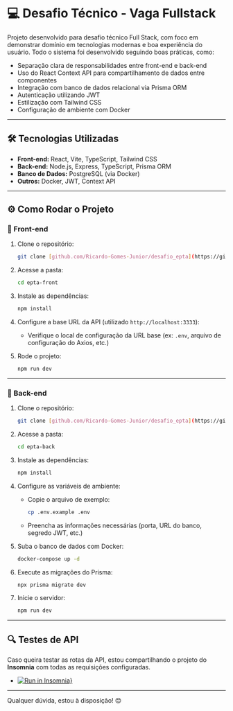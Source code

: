 # 💻 Desafio Técnico - Vaga Fullstack

Projeto desenvolvido para desafio técnico Full Stack, com foco em demonstrar domínio em tecnologias modernas e boa experiência do usuário.
Todo o sistema foi desenvolvido seguindo boas práticas, como:

- Separação clara de responsabilidades entre front-end e back-end
- Uso do React Context API para compartilhamento de dados entre componentes
- Integração com banco de dados relacional via Prisma ORM
- Autenticação utilizando JWT
- Estilização com Tailwind CSS
- Configuração de ambiente com Docker

---

## 🛠 Tecnologias Utilizadas

- **Front-end:** React, Vite, TypeScript, Tailwind CSS  
- **Back-end:** Node.js, Express, TypeScript, Prisma ORM  
- **Banco de Dados:** PostgreSQL (via Docker)  
- **Outros:** Docker, JWT, Context API  

---

## ⚙️ Como Rodar o Projeto

### 🔹 Front-end

1. Clone o repositório:
   ```bash
   git clone [github.com/Ricardo-Gomes-Junior/desafio_epta](https://github.com/Ricardo-Gomes-Junior/desafio_epta.git) 
   ```
2. Acesse a pasta:
   ```bash
   cd epta-front
   ```
3. Instale as dependências:
   ```bash
   npm install
   ```
4. Configure a base URL da API (utilizado `http://localhost:3333`):
   - Verifique o local de configuração da URL base (ex: `.env`, arquivo de configuração do Axios, etc.)

5. Rode o projeto:
   ```bash
   npm run dev
   ```

---

### 🔹 Back-end

1. Clone o repositório:
   ```bash
   git clone [github.com/Ricardo-Gomes-Junior/desafio_epta](https://github.com/Ricardo-Gomes-Junior/desafio_epta.git)
   ```
2. Acesse a pasta:
   ```bash
   cd epta-back
   ```
3. Instale as dependências:
   ```bash
   npm install
   ```
4. Configure as variáveis de ambiente:
   - Copie o arquivo de exemplo:
     ```bash
     cp .env.example .env
     ```
   - Preencha as informações necessárias (porta, URL do banco, segredo JWT, etc.)

5. Suba o banco de dados com Docker:
   ```bash
   docker-compose up -d
   ```

6. Execute as migrações do Prisma:
   ```bash
   npx prisma migrate dev
   ```

7. Inicie o servidor:
   ```bash
   npm run dev
   ```

---

## 🔍 Testes de API

Caso queira testar as rotas da API, estou compartilhando o projeto do **Insomnia** com todas as requisições configuradas.

- [![Run in Insomnia}](https://insomnia.rest/images/run.svg)](https://insomnia.rest/run/?label=EPTA_API&uri=file%3A%2F%2F%2FC%3A%2FUsers%2Fricar%2FDownloads%2FInsomnia_2025-04-12.yaml)

---

Qualquer dúvida, estou à disposição! 😊
